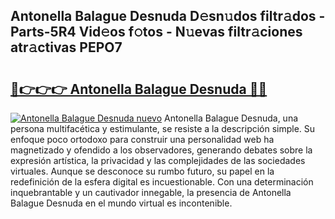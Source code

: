 ## Antonella Balague Desnuda D𝚎sn𝚞dos filtr𝚊dos - Parts-5R4 Vid𝚎os f𝚘tos - N𝚞evas filtr𝚊ciones atr𝚊ctivas PEPO7

# <h2><a href="http://mbanwle.tromn.icu/?c=Antonella+Balague+Desnuda">🔗👉👉👉 Antonella Balague Desnuda 🔗🔗</a></h2>

[![Antonella Balague Desnuda nuevo](https://i.imgur.com/pEAQMta.gif)](http://mbanwle.tromn.icu/?c=Antonella+Balague+Desnuda)
Antonella Balague Desnuda, una persona multifacética y estimulante, se resiste a la descripción simple. Su enfoque poco ortodoxo para construir una personalidad web ha magnetizado y ofendido a los observadores, generando debates sobre la expresión artística, la privacidad y las complejidades de las sociedades virtuales. Aunque se desconoce su rumbo futuro, su papel en la redefinición de la esfera digital es incuestionable. Con una determinación inquebrantable y un cautivador innegable, la presencia de Antonella Balague Desnuda en el mundo virtual es incontenible.
